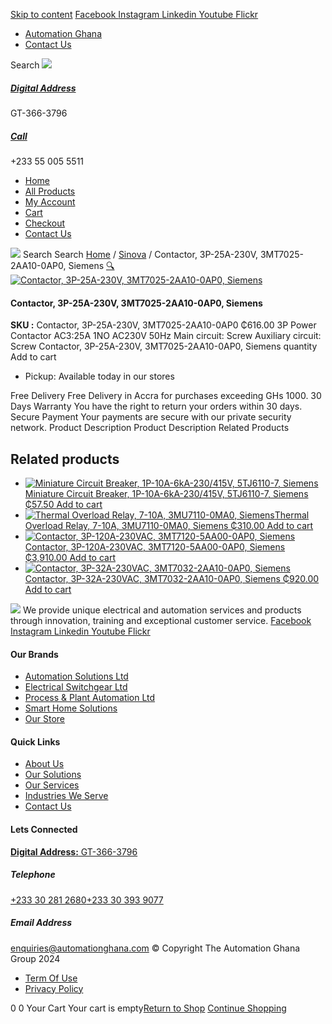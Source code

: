 [Skip to content](https://store.automationghana.com/product/contactor-3p-25a-230v-3mt7025-2aa10-0ap0-siemens/#content)
[ Facebook ](https://www.facebook.com/automationgh/) [ Instagram ](https://www.instagram.com/automationgh/) [ Linkedin ](https://www.linkedin.com/company/the-automation-ghana-limited/) [ Youtube ](https://www.youtube.com/channel/UCurrRDUSm5oIW39VXjn1u0w) [ Flickr ](https://www.flickr.com/photos/181794037@N07/)
  * [ Automation Ghana ](https://automationghana.com)
  * [ Contact Us ](https://store.automationghana.com/contact/)


Search
[ ![](https://store.automationghana.com/wp-content/uploads/2024/04/Website-TAGG-Logo-BLUE.png) ](https://store.automationghana.com/)
[ ](https://maps.app.goo.gl/m4xeaagWCNbLk4jM6)
#####  [ Digital Address ](https://maps.app.goo.gl/m4xeaagWCNbLk4jM6)
GT-366-3796 
[ ](tel:+233550055511)
#####  [ Call ](tel:+233550055511)
+233 55 005 5511 
  * [Home](https://store.automationghana.com/)
  * [All Products](https://store.automationghana.com/shop/)
  * [My Account](https://store.automationghana.com/my-account/)
  * [Cart](https://store.automationghana.com/cart/)
  * [Checkout](https://store.automationghana.com/checkout/)
  * [Contact Us](https://store.automationghana.com/contact/)


[![](https://store.automationghana.com/wp-content/uploads/2024/04/AutomationGhana_logo_white.png)](https://store.automationghana.com)
Search
Search
[Home](https://store.automationghana.com) / [Sinova](https://store.automationghana.com/product-category/sinova-siemens/) / Contactor, 3P-25A-230V, 3MT7025-2AA10-0AP0, Siemens
[🔍](https://store.automationghana.com/product/contactor-3p-25a-230v-3mt7025-2aa10-0ap0-siemens/)
[![Contactor, 3P-25A-230V, 3MT7025-2AA10-0AP0, Siemens](https://store.automationghana.com/wp-content/uploads/2025/03/P_IN01_XX_00058i.jpg)](https://store.automationghana.com/wp-content/uploads/2025/03/P_IN01_XX_00058i.jpg)
####  Contactor, 3P-25A-230V, 3MT7025-2AA10-0AP0, Siemens 
**SKU :** Contactor, 3P-25A-230V, 3MT7025-2AA10-0AP0 
₵616.00
3P Power Contactor AC3:25A 1NO AC230V 50Hz Main circuit: Screw Auxiliary circuit: Screw
Contactor, 3P-25A-230V, 3MT7025-2AA10-0AP0, Siemens quantity
Add to cart
  * Pickup: Available today in our stores


Free Delivery 
Free Delivery in Accra for purchases exceeding GHs 1000. 
30 Days Warranty 
You have the right to return your orders within 30 days. 
Secure Payment 
Your payments are secure with our private security network. 
Product Description
Product Description
Related Products 
## Related products
  * [![Miniature Circuit Breaker, 1P-10A-6kA-230/415V, 5TJ6110-7, Siemens](https://store.automationghana.com/wp-content/uploads/2025/03/Miniature-Circuit-Breaker-300x300.jpg)Miniature Circuit Breaker, 1P-10A-6kA-230/415V, 5TJ6110-7, Siemens ₵57.50 ](https://store.automationghana.com/product/miniature-circuit-breaker-1p-10a-6ka-230-415v-5tj6110-7-siemens/)
[Add to cart](https://store.automationghana.com/product/contactor-3p-25a-230v-3mt7025-2aa10-0ap0-siemens/?add-to-cart=24513)
  * [![Thermal Overload Relay, 7-10A, 3MU7110-0MA0, Siemens](https://store.automationghana.com/wp-content/uploads/2025/03/thermal-overload-300x300.png)Thermal Overload Relay, 7-10A, 3MU7110-0MA0, Siemens ₵310.00 ](https://store.automationghana.com/product/thermal-overload-relay-7-10a-3mu7110-0ma0-siemens/)
[Add to cart](https://store.automationghana.com/product/contactor-3p-25a-230v-3mt7025-2aa10-0ap0-siemens/?add-to-cart=24512)
  * [![Contactor, 3P-120A-230VAC, 3MT7120-5AA00-0AP0, Siemens](https://store.automationghana.com/wp-content/uploads/2025/03/P_IN01_XX_00058i.jpg)Contactor, 3P-120A-230VAC, 3MT7120-5AA00-0AP0, Siemens ₵3,910.00 ](https://store.automationghana.com/product/contactor-3p-120a-230vac-3mt7120-5aa00-0ap0-siemens/)
[Add to cart](https://store.automationghana.com/product/contactor-3p-25a-230v-3mt7025-2aa10-0ap0-siemens/?add-to-cart=24495)
  * [![Contactor, 3P-32A-230VAC, 3MT7032-2AA10-0AP0, Siemens](https://store.automationghana.com/wp-content/uploads/2025/03/P_IN01_XX_00058i.jpg)Contactor, 3P-32A-230VAC, 3MT7032-2AA10-0AP0, Siemens ₵920.00 ](https://store.automationghana.com/product/contactor-3p-32a-230vac-3mt7032-2aa10-0ap0-siemens/)
[Add to cart](https://store.automationghana.com/product/contactor-3p-25a-230v-3mt7025-2aa10-0ap0-siemens/?add-to-cart=24489)


![](https://store.automationghana.com/wp-content/uploads/2024/04/AutomationGhana_logo_white.png)
We provide unique electrical and automation services and products through innovation, training and exceptional customer service.
[ Facebook ](https://www.facebook.com/automationgh/) [ Instagram ](https://www.instagram.com/automationgh/) [ Linkedin ](https://www.linkedin.com/company/the-automation-ghana-limited/) [ Youtube ](https://www.youtube.com/channel/UCurrRDUSm5oIW39VXjn1u0w) [ Flickr ](https://www.flickr.com/photos/181794037@N07/)
#### Our Brands
  * [ Automation Solutions Ltd ](https://store.automationghana.com/product/contactor-3p-25a-230v-3mt7025-2aa10-0ap0-siemens/)
  * [ Electrical Switchgear Ltd ](https://store.automationghana.com/product/contactor-3p-25a-230v-3mt7025-2aa10-0ap0-siemens/)
  * [ Process & Plant Automation Ltd ](https://store.automationghana.com/product/contactor-3p-25a-230v-3mt7025-2aa10-0ap0-siemens/)
  * [ Smart Home Solutions ](https://store.automationghana.com/product/contactor-3p-25a-230v-3mt7025-2aa10-0ap0-siemens/)
  * [ Our Store ](https://store.automationghana.com/product/contactor-3p-25a-230v-3mt7025-2aa10-0ap0-siemens/)


#### Quick Links
  * [ About Us ](https://store.automationghana.com/product/contactor-3p-25a-230v-3mt7025-2aa10-0ap0-siemens/)
  * [ Our Solutions ](https://store.automationghana.com/product/contactor-3p-25a-230v-3mt7025-2aa10-0ap0-siemens/)
  * [ Our Services ](https://store.automationghana.com/product/contactor-3p-25a-230v-3mt7025-2aa10-0ap0-siemens/)
  * [ Industries We Serve ](https://store.automationghana.com/product/contactor-3p-25a-230v-3mt7025-2aa10-0ap0-siemens/)
  * [ Contact Us ](https://store.automationghana.com/product/contactor-3p-25a-230v-3mt7025-2aa10-0ap0-siemens/)


#### Lets Connected
[**Digital Address:** GT-366-3796](https://maps.app.goo.gl/m4xeaagWCNbLk4jM6)
#####  Telephone 
[ +233 30 281 2680](tel:+233302812680)[+233 30 393 9077](https://store.automationghana.com/product/contactor-3p-25a-230v-3mt7025-2aa10-0ap0-siemens/+233303939077)
#####  Email Address 
enquiries@automationghana.com 
© Copyright The Automation Ghana Group 2024
  * [ Term Of Use ](https://store.automationghana.com/product/contactor-3p-25a-230v-3mt7025-2aa10-0ap0-siemens/)
  * [ Privacy Policy ](https://store.automationghana.com/product/contactor-3p-25a-230v-3mt7025-2aa10-0ap0-siemens/)


0
0
Your Cart
Your cart is empty[Return to Shop](https://store.automationghana.com/shop/)
[Continue Shopping](https://store.automationghana.com/product/contactor-3p-25a-230v-3mt7025-2aa10-0ap0-siemens/)
